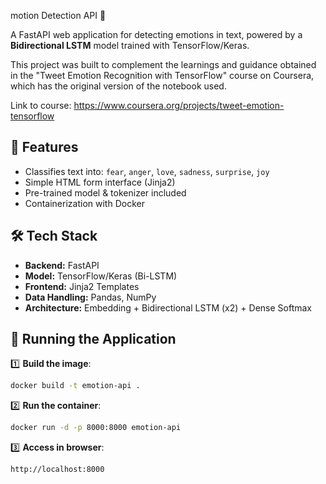 motion Detection API 🎯

A FastAPI web application for detecting emotions in text, powered by a **Bidirectional LSTM** model trained with TensorFlow/Keras.

This project was built to complement the learnings and guidance obtained in the "Tweet Emotion Recognition with TensorFlow" course on Coursera, which has the original version of the notebook used.

Link to course: https://www.coursera.org/projects/tweet-emotion-tensorflow 
## 📌 Features

-   Classifies text into: `fear`, `anger`, `love`, `sadness`, `surprise`, `joy`
-   Simple HTML form interface (Jinja2)
-   Pre-trained model & tokenizer included
-  Containerization with Docker

## 🛠 Tech Stack

-   **Backend:** FastAPI
-   **Model:** TensorFlow/Keras (Bi-LSTM)
-   **Frontend:** Jinja2 Templates
-   **Data Handling:** Pandas, NumPy
-   **Architecture:** Embedding + Bidirectional LSTM (x2) + Dense Softmax

## 🚀 Running the Application

1️⃣ **Build the image**:

```bash
docker build -t emotion-api .
```

 

2️⃣ **Run the container**:

```bash
docker run -d -p 8000:8000 emotion-api
```
  

3️⃣ **Access in browser**:

```bash
http://localhost:8000
```

